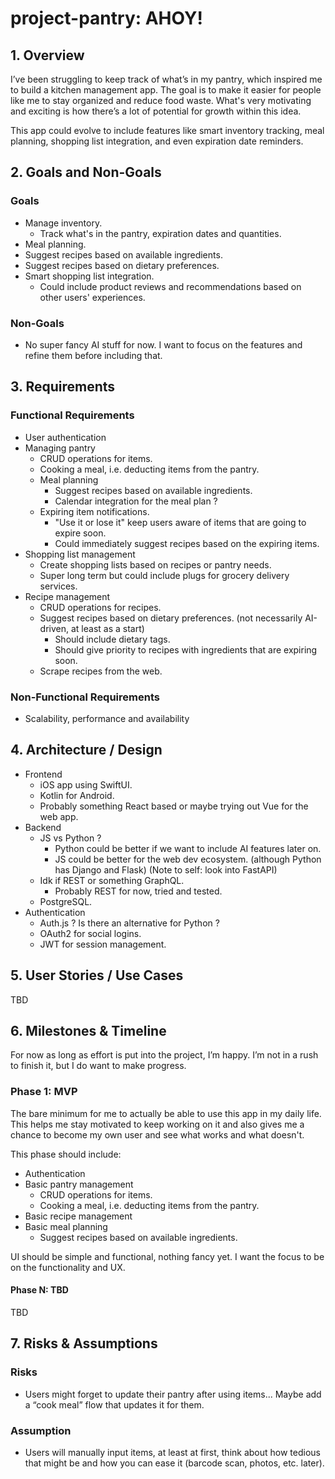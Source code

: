 # project-pantry: AHOY!

## 1. Overview
I’ve been struggling to keep track of what’s in my pantry, which inspired me to build a kitchen management app. The goal is to make it easier for people like me to stay organized and reduce food waste. What's very motivating and exciting is how there’s a lot of potential for growth within this idea.

This app could evolve to include features like smart inventory tracking, meal planning, shopping list integration, and even expiration date reminders.

## 2. Goals and Non-Goals
### Goals
- Manage inventory.
    - Track what's in the pantry, expiration dates and quantities.
- Meal planning.
- Suggest recipes based on available ingredients.
- Suggest recipes based on dietary preferences.
- Smart shopping list integration.
    - Could include product reviews and recommendations based on other users' experiences.

### Non-Goals
- No super fancy AI stuff for now. I want to focus on the features and refine them before including that.

## 3. Requirements
### Functional Requirements
- User authentication
- Managing pantry
    - CRUD operations for items.
    - Cooking a meal, i.e. deducting items from the pantry.
    - Meal planning
        - Suggest recipes based on available ingredients.
        - Calendar integration for the meal plan ?
    - Expiring item notifications.
        - "Use it or lose it" keep users aware of items that are going to expire soon.
        - Could immediately suggest recipes based on the expiring items.
- Shopping list management
    - Create shopping lists based on recipes or pantry needs.
    - Super long term but could include plugs for grocery delivery services.
- Recipe management
    - CRUD operations for recipes.
    - Suggest recipes based on dietary preferences. (not necessarily AI-driven, at least as a start)
        - Should include dietary tags.
        - Should give priority to recipes with ingredients that are expiring soon.
    - Scrape recipes from the web.

### Non-Functional Requirements
- Scalability, performance and availability

## 4. Architecture / Design
- Frontend
    - iOS app using SwiftUI.
    - Kotlin for Android.
    - Probably something React based or maybe trying out Vue for the web app.
- Backend
    - JS vs Python ?
        - Python could be better if we want to include AI features later on.
        - JS could be better for the web dev ecosystem. (although Python has Django and Flask) (Note to self: look into FastAPI)
    - Idk if REST or something GraphQL.
        - Probably REST for now, tried and tested.
    - PostgreSQL.
- Authentication
    - Auth.js ? Is there an alternative for Python ?
    - OAuth2 for social logins.
    - JWT for session management.

## 5. User Stories / Use Cases
TBD

## 6. Milestones & Timeline
For now as long as effort is put into the project, I’m happy. I’m not in a rush to finish it, but I do want to make progress.

### Phase 1: MVP
The bare minimum for me to actually be able to use this app in my daily life. This helps me stay motivated to keep working on it and also gives me a chance to become my own user and see what works and what doesn't.

This phase should include:
- Authentication
- Basic pantry management
    - CRUD operations for items.
    - Cooking a meal, i.e. deducting items from the pantry.
- Basic recipe management
- Basic meal planning
    - Suggest recipes based on available ingredients.

UI should be simple and functional, nothing fancy yet. I want the focus to be on the functionality and UX.

#### Phase N: TBD
TBD

## 7. Risks & Assumptions
### Risks
- Users might forget to update their pantry after using items... Maybe add a “cook meal” flow that updates it for them.

### Assumption
- Users will manually input items, at least at first, think about how tedious that might be and how you can ease it (barcode scan, photos, etc. later).
